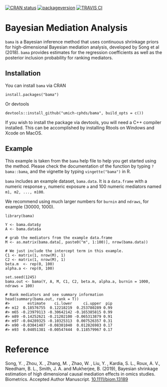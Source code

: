 <!-- README.md is generated from README.Rmd. Please edit that file -->
<!-- badges: start -->
[![CRAN status](https://www.r-pkg.org/badges/version/bama)](https://cran.r-project.org/package=bama)
[![packageversion](https://img.shields.io/badge/Github-0.9.2-informational.svg?style=flat)](commits/master)
[![TRAVIS CI](https://travis-ci.org/umich-cphds/bama.svg?branch=master)](https://travis-ci.org/umich-cphds/bama)
<!-- badges: end -->

Bayesian Mediation Analysis
===========================

`bama` is a Bayesian inference method that uses continuous shrinkage
priors for high-dimensional Bayesian mediation analysis, developed by
Song et al (2018). `bama` provides estimates for the regression
coefficients as well as the posterior inclusion probability for ranking
mediators.

Installation
------------

You can install `bama` via CRAN

    install.packages("bama")

Or devtools

    devtools::install_github("umich-cphds/bama", build_opts = c())

If you wish to install the package via devtools, you will need a C++
compiler installed. This can be accomplished by installing Rtools on
Windows and Xcode on MacOS.

Example
-------

This example is taken from the `bama` help file to help you get started
using the method. Please check the documentation of the function by
typing `?bama::bama`, and the vignette by typing `vingette("bama")` in
R.

`bama` includes an example dataset, `bama.data`. It is a `data.frame`
with a numeric response `y`, numeric exposure `a` and 100 numeric
mediators named `m1, m2, ..., m100`.

We recommend using much larger numbers for `burnin` and `ndraws`, for
example (30000, 1000).

    library(bama)

    Y <- bama.data$y
    A <- bama.data$a

    # grab the mediators from the example data.frame
    M <- as.matrix(bama.data[, paste0("m", 1:100)], nrow(bama.data))

    # We just include the intercept term in this example.
    C1 <- matrix(1, nrow(M), 1)
    C2 <- matrix(1, nrow(M), 1)
    beta.m  <- rep(0, 100)
    alpha.a <- rep(0, 100)

    set.seed(1245)
    bama.out <- bama(Y, A, M, C1, C2, beta.m, alpha.a, burnin = 1000, ndraws = 100)

    # Rank mediators and see summary information
    head(summary(bama.out, rank = T))
    #>        estimate    ci.lower     ci.upper  pip
    #> m12  0.18576755  0.12218219  0.253780289 0.99
    #> m65 -0.23979113 -0.30642142 -0.165385815 0.99
    #> m89 -0.14252621 -0.21202100 -0.065313879 0.91
    #> m97 -0.04289325 -0.10325313  0.007526357 0.31
    #> m90 -0.03041407 -0.08301040  0.012826983 0.17
    #> m93  0.04051381 -0.00547444  0.118579967 0.17

Reference
=========

Song, Y. , Zhou, X. , Zhang, M. , Zhao, W. , Liu, Y. , Kardia, S. L.,
Roux, A. V., Needham, B. L., Smith, J. A. and Mukherjee, B. (2019),
Bayesian shrinkage estimation of high dimensional causal mediation
effects in omics studies. Biometrics. Accepted Author Manuscript.
[10.1111/biom.13189](https://doi.org/10.1111/biom.13189)
